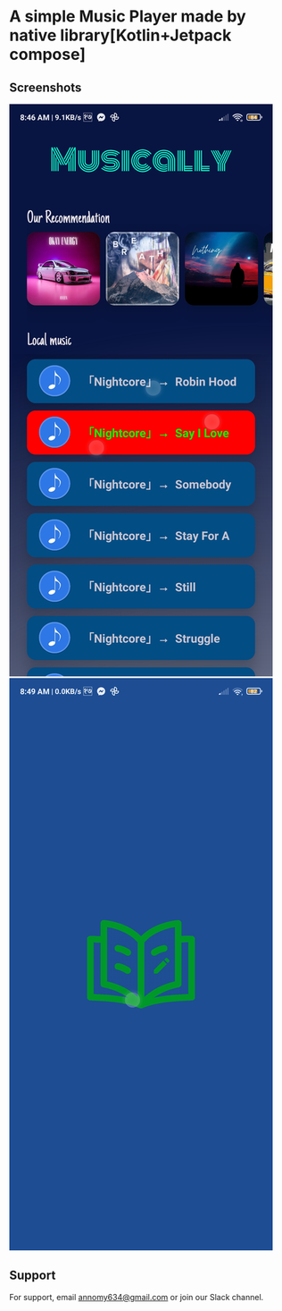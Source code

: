 
# A simple Music Player made by native library[Kotlin+Jetpack compose] 


## Screenshots
![App Screenshot](https://github.com/binod634/MeroMusic/blob/main/src/Screenshots/home.jpg)
![App Screenshot](https://github.com/binod634/MeroMusic/blob/main/src/Screenshots/splashscreen.jpg)

## Support

For support, email annomy634@gmail.com or join our Slack channel.

